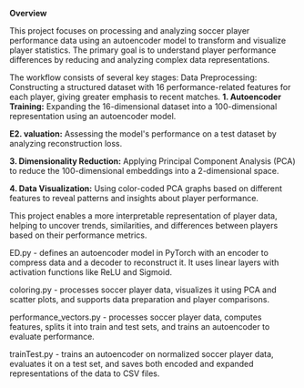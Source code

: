 **Overview**

This project focuses on processing and analyzing soccer player performance data using an autoencoder model to transform and visualize player statistics. The primary goal is to understand player performance differences by reducing and analyzing complex data representations.


The workflow consists of several key stages:
Data Preprocessing: Constructing a structured dataset with 16 performance-related features for each player, giving greater emphasis to recent matches.
**1. Autoencoder Training:** Expanding the 16-dimensional dataset into a 100-dimensional representation using an autoencoder model.

**E2. valuation:** Assessing the model's performance on a test dataset by analyzing reconstruction loss.

**3. Dimensionality Reduction:** Applying Principal Component Analysis (PCA) to reduce the 100-dimensional embeddings into a 2-dimensional space.

**4. Data Visualization:** Using color-coded PCA graphs based on different features to reveal patterns and insights about player performance.

This project enables a more interpretable representation of player data, helping to uncover trends, similarities, and differences between players based on their performance metrics.

ED.py - defines an autoencoder model in PyTorch with an encoder to compress data and a decoder to reconstruct it. It uses linear layers with activation functions like ReLU and Sigmoid.       

coloring.py - processes soccer player data, visualizes it using PCA and scatter plots, and supports data preparation and player comparisons.

performance_vectors.py - processes soccer player data, computes features, splits it into train and test sets, and trains an autoencoder to evaluate performance.

trainTest.py - trains an autoencoder on normalized soccer player data, evaluates it on a test set, and saves both encoded and expanded representations of the data to CSV files.
